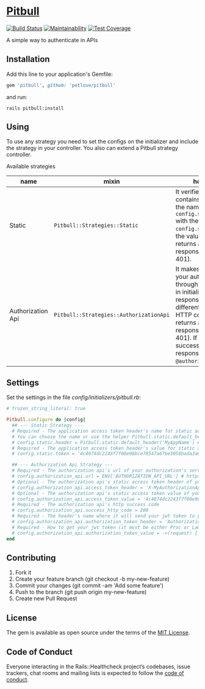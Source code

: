 # [Pitbull][gem_page]

[![Build Status][travis_status_image]][travis_page]
[![Maintainability][code_climate_maintainability_image]][code_climate_maintainability_page]
[![Test Coverage][code_climate_test_coverage_image]][code_climate_test_coverage_page]

A simple way to authenticate in APIs

## Installation

Add this line to your application's Gemfile:

```ruby
gem 'pitbull', github: 'petlove/pitbull'
```

and run:

```
rails pitbull:install
```

## Using

To use any strategy you need to set the configs on the initializer and include the strategy in your controller. You also can extend a Pitbull strategy controller.

Available strategies

| name | mixin | how it works |
|------|-------|--------------|
| Static | `Pitbull::Strategies::Static` | It verifies if the request contains a header with the name defined in `config.static.header` with the value set in `config.static.token`. If the values are different it returns an unauthorized response (HTTP code 401). |
| Authorization Api | `Pitbull::Strategies::AuthorizationApi` | It makes a request to your authorization server through settings defined in initializer. If the response HTTP code is different of success HTTP code setting it returns an unauthorized response (HTTP code 401). If it has a successful response, the response will be set in `@authorization_response`. |

## Settings
Set the settings in the file _config/initializers/pitbull.rb_:

```ruby
# frozen_string_literal: true

Pitbull.configure do |config|
  ## --- Static Strategy ---
  # Required - The application access token header's name for static authorization
  # You can choose the name or use the helper Pitbull.static.default_header passing your app's name
  # config.static.header = Pitbull.static.default_header('MyAppName') # X-MyAppName-Access-Token
  # Required - The application access token header's value for static authorization
  # config.static.token = '4c4074dc2243f7f00e98bce78547a67be3058bada3a6fbd4462c7684b2841e9b'

  ## --- Authorization Api Strategy ---
  # Required - The authorization api's url of your authorization's server
  # config.authorization_api.url = ENV['AUTHORIZATION_API_URL'] # https://my-authorization-api.domain.com/authorize
  # Optional - The authorization api's static access token header of your authorization's server
  # config.authorization_api.access_token_header = 'X-MyAuthorizationApi-Access-Token'
  # Optional - The authorization api's static access token value of your authorization's server
  # config.authorization_api.access_token_value = '4c4074dc2243f7f00e98bce78547a67be3058bada3a6fbd4462c7684b2841e9b'
  # Required - The authorization api's http success code
  # config.authorization_api.success_http_code = 200
  # Required - The header's name where it will send your jwt token to your authorization's server
  # config.authorization_api.authorization_token_header = 'Authorization'
  # Required - How to get your jwt token (it must be either Proc or Lambda)
  # config.authorization_api.authorization_token_value = ->(request) { request.headers['Authorization'] }
end
```

## Contributing

1. Fork it
2. Create your feature branch (git checkout -b my-new-feature)
3. Commit your changes (git commit -am 'Add some feature')
4. Push to the branch (git push origin my-new-feature)
5. Create new Pull Request

## License

The gem is available as open source under the terms of the [MIT License][mit_license_page].

## Code of Conduct

Everyone interacting in the Rails::Healthcheck project’s codebases, issue trackers, chat rooms and mailing lists is expected to follow the [code of conduct][code_of_conduct_page].

[gem_page]: https://github.com/petlove/pitbull
[code_of_conduct_page]: https://github.com/petlove/pitbull/blob/master/CODE_OF_CONDUCT.md
[mit_license_page]: https://opensource.org/licenses/MIT
[contributor_convenant_page]: http://contributor-covenant.org
[travis_status_image]: https://travis-ci.org/petlove/pitbull.svg?branch=master
[travis_page]: https://travis-ci.org/petlove/pitbull
[code_climate_maintainability_image]: https://api.codeclimate.com/v1/badges/46c218fa0151fca701f3/maintainability
[code_climate_maintainability_page]: https://codeclimate.com/github/petlove/pitbull/maintainability
[code_climate_test_coverage_image]: https://api.codeclimate.com/v1/badges/46c218fa0151fca701f3/test_coverage
[code_climate_test_coverage_page]: https://codeclimate.com/github/petlove/pitbull/test_coverage
